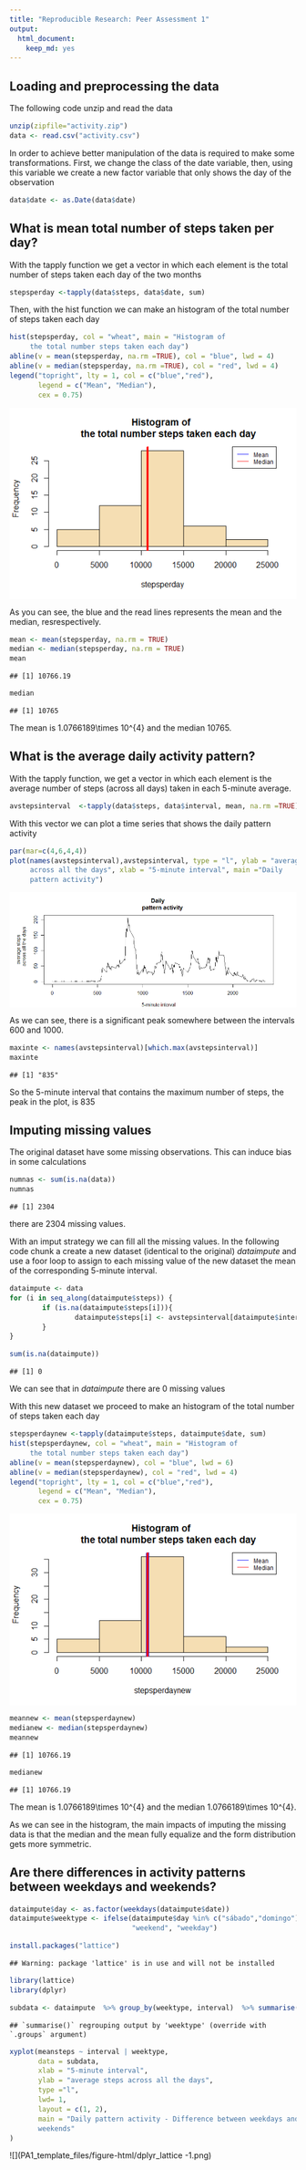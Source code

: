 ```yaml
---
title: "Reproducible Research: Peer Assessment 1"
output: 
  html_document: 
    keep_md: yes
---
```



## **Loading and preprocessing the data**

The following code unzip and read the data

```r
unzip(zipfile="activity.zip")
data <- read.csv("activity.csv")
```

In order to achieve better manipulation of the data is required to make some transformations. First, we change the class of the date variable, then, using this variable we create a new factor variable that only shows the day of the observation 


```r
data$date <- as.Date(data$date)
```


## **What is mean total number of steps taken per day?**     

With the tapply function we get a vector in which each element is the total number of steps taken each day of the two months


```r
stepsperday <-tapply(data$steps, data$date, sum)
```

Then, with the hist function we can make an histogram of the total number of steps taken each day 


```r
hist(stepsperday, col = "wheat", main = "Histogram of 
     the total number steps taken each day")
abline(v = mean(stepsperday, na.rm =TRUE), col = "blue", lwd = 4)
abline(v = median(stepsperday, na.rm =TRUE), col = "red", lwd = 4)
legend("topright", lty = 1, col = c("blue","red"), 
       legend = c("Mean", "Median"),
       cex = 0.75)
```

<img src="PA1_template_files/figure-html/histogram-1.png" style="display: block; margin: auto;" />

As you can see, the blue and the read lines represents the mean and the median, resrespectively.



```r
mean <- mean(stepsperday, na.rm = TRUE) 
median <- median(stepsperday, na.rm = TRUE)
mean
```

```
## [1] 10766.19
```

```r
median
```

```
## [1] 10765
```

The mean is 1.0766189\times 10^{4} and the median 10765.

  
## **What is the average daily activity pattern?**   

With the tapply function, we get a vector in which each element is the average  number of steps (across all days) taken in each 5-minute average.


```r
avstepsinterval  <-tapply(data$steps, data$interval, mean, na.rm =TRUE)
```

With this vector we can plot a time series that shows the daily pattern activity

```r
par(mar=c(4,6,4,4))
plot(names(avstepsinterval),avstepsinterval, type = "l", ylab = "average steps
     across all the days", xlab = "5-minute interval", main ="Daily 
     pattern activity")
```

<img src="PA1_template_files/figure-html/plot-1.png" style="display: block; margin: auto;" />

As we can see, there is a significant peak somewhere between the intervals 600 and 1000. 

```r
maxinte <- names(avstepsinterval)[which.max(avstepsinterval)]
maxinte
```

```
## [1] "835"
```

So the 5-minute interval that contains the maximum number of steps, the peak in the plot, is 835


## **Imputing missing values**   
 
The original dataset have some missing observations. This can induce bias in some calculations
 

```r
numnas <- sum(is.na(data))
numnas
```

```
## [1] 2304
```

there are 2304 missing values.


With an imput strategy we can fill all the missing values. In the following code chunk a create a new dataset (identical to the original) *dataimpute* and use a foor loop to assign to each missing value of the new dataset the mean of the corresponding 5-minute interval.


```r
dataimpute <- data
for (i in seq_along(dataimpute$steps)) {
        if (is.na(dataimpute$steps[i])){
                dataimpute$steps[i] <- avstepsinterval[dataimpute$interval[i] ==                            names(avstepsinterval)]
        }
}
```



```r
sum(is.na(dataimpute))
```

```
## [1] 0
```

We can see that in *dataimpute* there are 0 missing values

With this new dataset we proceed to make an histogram of the total number of steps taken each day 


```r
stepsperdaynew <-tapply(dataimpute$steps, dataimpute$date, sum)
hist(stepsperdaynew, col = "wheat", main = "Histogram of 
     the total number steps taken each day")
abline(v = mean(stepsperdaynew), col = "blue", lwd = 6)
abline(v = median(stepsperdaynew), col = "red", lwd = 4)
legend("topright", lty = 1, col = c("blue","red"), 
       legend = c("Mean", "Median"),
       cex = 0.75)
```

<img src="PA1_template_files/figure-html/histogram_Impute-1.png" style="display: block; margin: auto;" />


```r
meannew <- mean(stepsperdaynew) 
medianew <- median(stepsperdaynew)
meannew
```

```
## [1] 10766.19
```

```r
medianew
```

```
## [1] 10766.19
```

The mean is 1.0766189\times 10^{4} and the median 1.0766189\times 10^{4}.

As we can see in the histogram, the main impacts of imputing the missing data is that the median and the mean fully equalize and the form distribution gets more symmetric.


## **Are there differences in activity patterns between weekdays and weekends?**


```r
dataimpute$day <- as.factor(weekdays(dataimpute$date))
dataimpute$weektype <- ifelse(dataimpute$day %in% c("sábado","domingo"),
                              "weekend", "weekday")
```



```r
install.packages("lattice")
```

```
## Warning: package 'lattice' is in use and will not be installed
```

```r
library(lattice)
library(dplyr)
```


```r
subdata <- dataimpute  %>% group_by(weektype, interval)  %>% summarise(meansteps = mean(steps))
```

```
## `summarise()` regrouping output by 'weektype' (override with `.groups` argument)
```

```r
xyplot(meansteps ~ interval | weektype,
       data = subdata,
       xlab = "5-minute interval", 
       ylab = "average steps across all the days",
       type ="l",
       lwd= 1,
       layout = c(1, 2),
       main = "Daily pattern activity - Difference between weekdays and 
       weekends"
)
```

![](PA1_template_files/figure-html/dplyr_lattice -1.png)<!-- -->
